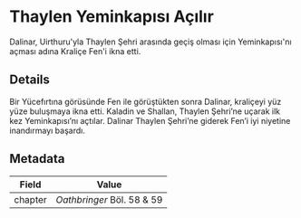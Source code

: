 # Thaylen Yeminkapısı Açılır
Dalinar, Uirthuru'yla Thaylen Şehri arasında geçiş olması için Yeminkapısı'nı açması adına Kraliçe Fen'i ikna etti.

## Details
Bir Yücefırtına görüsünde Fen ile görüştükten sonra Dalinar, kraliçeyi yüz yüze buluşmaya ikna etti. Kaladin ve Shallan, Thaylen Şehri’ne uçarak ilk kez Yeminkapısı’nı açtılar. Dalinar Thaylen Şehri’ne giderek Fen’i iyi niyetine inandırmayı başardı.

## Metadata
| Field | Value |
| ----- | ----- |
| chapter | *Oathbringer* Böl. 58 & 59 |
